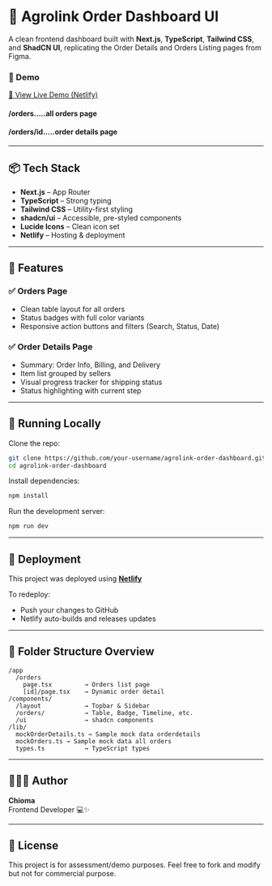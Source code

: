 
# 🛒 Agrolink Order Dashboard UI

A clean frontend dashboard built with **Next.js**, **TypeScript**, **Tailwind CSS**, and **ShadCN UI**, replicating the Order Details and Orders Listing pages from Figma.

### 📸 Demo

[🔗 View Live Demo (Netlify)](https://agrolinkbuyerdashboard.netlify.app/)

#### /orders.....all orders page

#### /orders/id.....order details page

---

## 📦 Tech Stack

- **Next.js** – App Router
- **TypeScript** – Strong typing
- **Tailwind CSS** – Utility-first styling
- **shadcn/ui** – Accessible, pre-styled components
- **Lucide Icons** – Clean icon set
- **Netlify** – Hosting & deployment

---

## 🧱 Features

### ✅ Orders Page
- Clean table layout for all orders
- Status badges with full color variants
- Responsive action buttons and filters (Search, Status, Date)

### ✅ Order Details Page
- Summary: Order Info, Billing, and Delivery
- Item list grouped by sellers
- Visual progress tracker for shipping status
- Status highlighting with current step

---

## 🔧 Running Locally

Clone the repo:

```bash
git clone https://github.com/your-username/agrolink-order-dashboard.git
cd agrolink-order-dashboard
```

Install dependencies:

```bash
npm install
```

Run the development server:

```bash
npm run dev
```

---

## 🚀 Deployment

This project was deployed using [**Netlify**](https://netlify.com)

To redeploy:
- Push your changes to GitHub
- Netlify auto-builds and releases updates

---

## 📁 Folder Structure Overview

```
/app
  /orders
    page.tsx         → Orders list page
    [id]/page.tsx    → Dynamic order detail
/components/
  /layout            → Topbar & Sidebar
  /orders/           → Table, Badge, Timeline, etc.
  /ui                → shadcn components
/lib/
  mockOrderDetails.ts → Sample mock data orderdetails
  mockOrders.ts → Sample mock data all orders
  types.ts           → TypeScript types
```

---

## 🙋🏽‍♀️ Author

**Chioma**  
Frontend Developer 💻✨  


---

## 📌 License

This project is for assessment/demo purposes. Feel free to fork and modify but not for commercial purpose.


